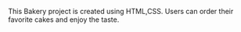 This Bakery project is created using HTML,CSS. Users can order their favorite cakes and enjoy the taste.
